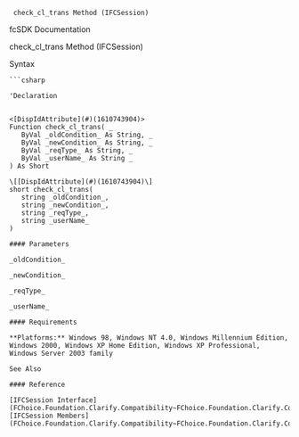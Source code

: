 ﻿     check_cl_trans Method (IFCSession)                                                   

fcSDK Documentation

check_cl_trans Method (IFCSession)

Syntax

```vbnet
```csharp

'Declaration
 

<[DispIdAttribute](#)(1610743904)>
Function check_cl_trans( _
   ByVal _oldCondition_ As String, _
   ByVal _newCondition_ As String, _
   ByVal _reqType_ As String, _
   ByVal _userName_ As String _
) As Short

\[[DispIdAttribute](#)(1610743904)\]
short check_cl_trans( 
   string _oldCondition_,
   string _newCondition_,
   string _reqType_,
   string _userName_
)

#### Parameters

_oldCondition_

_newCondition_

_reqType_

_userName_

#### Requirements

**Platforms:** Windows 98, Windows NT 4.0, Windows Millennium Edition, Windows 2000, Windows XP Home Edition, Windows XP Professional, Windows Server 2003 family

See Also

#### Reference

[IFCSession Interface](FChoice.Foundation.Clarify.Compatibility~FChoice.Foundation.Clarify.Compatibility.IFCSession.md)  
[IFCSession Members](FChoice.Foundation.Clarify.Compatibility~FChoice.Foundation.Clarify.Compatibility.IFCSession_members.md)